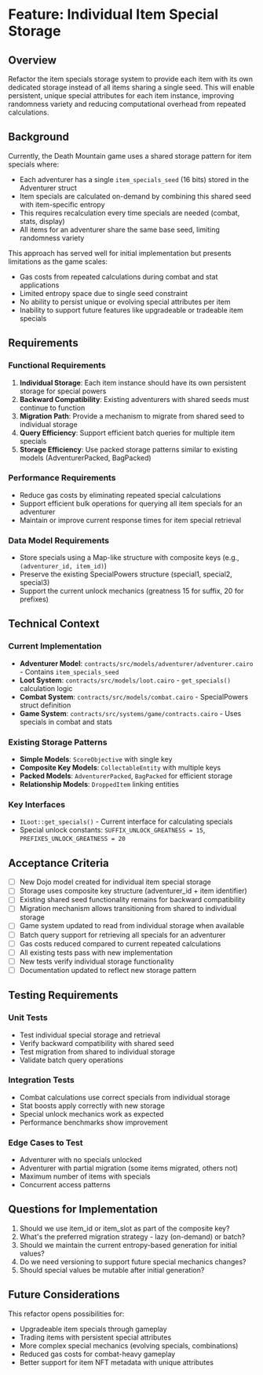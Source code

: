 # Feature: Individual Item Special Storage

## Overview

Refactor the item specials storage system to provide each item with its own dedicated storage instead of all items sharing a single seed. This will enable persistent, unique special attributes for each item instance, improving randomness variety and reducing computational overhead from repeated calculations.

## Background

Currently, the Death Mountain game uses a shared storage pattern for item specials where:
- Each adventurer has a single `item_specials_seed` (16 bits) stored in the Adventurer struct
- Item specials are calculated on-demand by combining this shared seed with item-specific entropy
- This requires recalculation every time specials are needed (combat, stats, display)
- All items for an adventurer share the same base seed, limiting randomness variety

This approach has served well for initial implementation but presents limitations as the game scales:
- Gas costs from repeated calculations during combat and stat applications
- Limited entropy space due to single seed constraint
- No ability to persist unique or evolving special attributes per item
- Inability to support future features like upgradeable or tradeable item specials

## Requirements

### Functional Requirements

1. **Individual Storage**: Each item instance should have its own persistent storage for special powers
2. **Backward Compatibility**: Existing adventurers with shared seeds must continue to function
3. **Migration Path**: Provide a mechanism to migrate from shared seed to individual storage
4. **Query Efficiency**: Support efficient batch queries for multiple item specials
5. **Storage Efficiency**: Use packed storage patterns similar to existing models (AdventurerPacked, BagPacked)

### Performance Requirements

- Reduce gas costs by eliminating repeated special calculations
- Support efficient bulk operations for querying all item specials for an adventurer
- Maintain or improve current response times for item special retrieval

### Data Model Requirements

- Store specials using a Map-like structure with composite keys (e.g., `(adventurer_id, item_id)`)
- Preserve the existing SpecialPowers structure (special1, special2, special3)
- Support the current unlock mechanics (greatness 15 for suffix, 20 for prefixes)

## Technical Context

### Current Implementation
- **Adventurer Model**: `contracts/src/models/adventurer/adventurer.cairo` - Contains `item_specials_seed`
- **Loot System**: `contracts/src/models/loot.cairo` - `get_specials()` calculation logic
- **Combat System**: `contracts/src/models/combat.cairo` - SpecialPowers struct definition
- **Game System**: `contracts/src/systems/game/contracts.cairo` - Uses specials in combat and stats

### Existing Storage Patterns
- **Simple Models**: `ScoreObjective` with single key
- **Composite Key Models**: `CollectableEntity` with multiple keys
- **Packed Models**: `AdventurerPacked`, `BagPacked` for efficient storage
- **Relationship Models**: `DroppedItem` linking entities

### Key Interfaces
- `ILoot::get_specials()` - Current interface for calculating specials
- Special unlock constants: `SUFFIX_UNLOCK_GREATNESS = 15`, `PREFIXES_UNLOCK_GREATNESS = 20`

## Acceptance Criteria

- [ ] New Dojo model created for individual item special storage
- [ ] Storage uses composite key structure (adventurer_id + item identifier)
- [ ] Existing shared seed functionality remains for backward compatibility
- [ ] Migration mechanism allows transitioning from shared to individual storage
- [ ] Game system updated to read from individual storage when available
- [ ] Batch query support for retrieving all specials for an adventurer
- [ ] Gas costs reduced compared to current repeated calculations
- [ ] All existing tests pass with new implementation
- [ ] New tests verify individual storage functionality
- [ ] Documentation updated to reflect new storage pattern

## Testing Requirements

### Unit Tests
- Test individual special storage and retrieval
- Verify backward compatibility with shared seed
- Test migration from shared to individual storage
- Validate batch query operations

### Integration Tests
- Combat calculations use correct specials from individual storage
- Stat boosts apply correctly with new storage
- Special unlock mechanics work as expected
- Performance benchmarks show improvement

### Edge Cases to Test
- Adventurer with no specials unlocked
- Adventurer with partial migration (some items migrated, others not)
- Maximum number of items with specials
- Concurrent access patterns

## Questions for Implementation

1. Should we use item_id or item_slot as part of the composite key?
2. What's the preferred migration strategy - lazy (on-demand) or batch?
3. Should we maintain the current entropy-based generation for initial values?
4. Do we need versioning to support future special mechanics changes?
5. Should special values be mutable after initial generation?

## Future Considerations

This refactor opens possibilities for:
- Upgradeable item specials through gameplay
- Trading items with persistent special attributes
- More complex special mechanics (evolving specials, combinations)
- Reduced gas costs for combat-heavy gameplay
- Better support for item NFT metadata with unique attributes